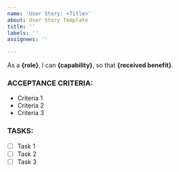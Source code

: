 ```yaml
---
name: 'User Story: <Title>'
about: User Story Template
title: ''
labels: ''
assignees: ''

---
```


As a **{role}**, I can **{capability}**, so that **{received benefit}**.

### ACCEPTANCE CRITERIA:
* Criteria 1
* Criteria 2
* Criteria 3
  
### TASKS:
- [ ] Task 1
- [ ] Task 2
- [ ] Task 3
